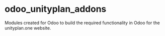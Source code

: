 # odoo_unityplan_addons
Modules created for Odoo to build the required functionality in Odoo for the unityplan.one website.
